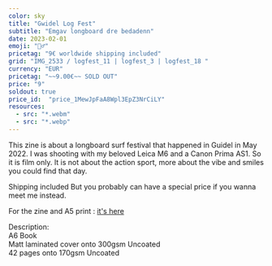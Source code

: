 ```yaml
---
color: sky
title: "Gwidel Log Fest"
subtitle: "Emgav longboard dre bedadenn"
date: 2023-02-01
emoji: "🏄‍♂️"
pricetag: "9€ worldwide shipping included"
grid: "IMG_2533 / logfest_11 | logfest_3 | logfest_18 "
currency: "EUR"
pricetag: "~~9.00€~~ SOLD OUT"
price: "9"
soldout: true
price_id:  "price_1MewJpFaA8Wpl3EpZ3NrCiLY"
resources:
  - src: "*.webm"
  - src: "*.webp"
---
```


This zine is about a longboard surf festival that happened in Guidel in May 2022.
I was shooting with my beloved Leica M6 and a Canon Prima AS1. So it is film only.
It is not about the action sport, more about the vibe and smiles you could find that day.

Shipping included
But you probably can have a special price if you wanna meet me instead.


For the zine and A5 print : [it's here](/shop/gwidel-log-fest-with-print/)
<div class="text-sm">
Description: <br/>
A6 Book<br/>
Matt laminated cover onto 300gsm Uncoated <br/>
42 pages onto 170gsm Uncoated
</div>
